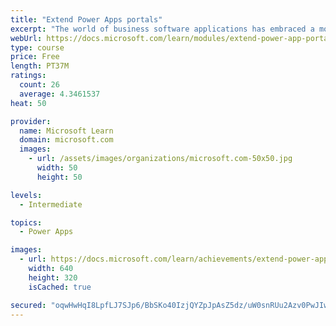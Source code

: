 ```yaml
---
title: "Extend Power Apps portals"
excerpt: "The world of business software applications has embraced a movement toward building apps that use low-code/no-code methods. This movement is one of the pillars of Microsoft Power Platform, including Power Apps portals. However, many projects often include functionality or features that can only be addressed with advanced software development techniques. This module explains how to extend portal functionality by using software development and how to use application lifecycle management (ALM) techniques to deploy portals."
webUrl: https://docs.microsoft.com/learn/modules/extend-power-app-portals/
type: course
price: Free
length: PT37M
ratings:
  count: 26
  average: 4.3461537
heat: 50

provider:
  name: Microsoft Learn
  domain: microsoft.com
  images:
    - url: /assets/images/organizations/microsoft.com-50x50.jpg
      width: 50
      height: 50

levels:
  - Intermediate

topics:
  - Power Apps

images:
  - url: https://docs.microsoft.com/learn/achievements/extend-power-app-portals-social.png
    width: 640
    height: 320
    isCached: true

secured: "oqwHwHqI8LpfLJ7SJp6/BbSKo40IzjQYZpJpAsZ5dz/uW0snRUu2Azv0PwJIwtgTTVcrZ/WAa3wjUvp3o6JLKJ7RaqSpnKOt11HoFSYUc+WNMzD7a6YtXLy1U3M7NPocWVwoJndFxDvl6qa1TPf1VhBPqvonj3gJWyFeyN0sX56swJy/inQYrYdJnDcZrPFiIhV8P/DPmTbH7VQFvz491FrNvC4NK7LAzph+AQI/Jmo6/cS4GAikHTP/zWUxO4P6LI2Pk6L1sT2MbZaMCIdppzLDZWrcNhLTXD317kYLjgKd1XSygbfOc4jV6+rPh0QuuhQTnA8j9DVJVcYYGMROf4esvZp1gYUIhwB9zt33rzFMbMtW1ckyRhQ6DM+Sof/55xH4lFUaYBPvsyLZQpr8pQ==;oJ2TkA1JGEkuiHRdTnVYMw=="
---
```


